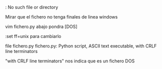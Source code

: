 : No such file or directory

Mirar que el fichero no tenga finales de linea windows

vim fichero.py
abajo pondra [DOS]

:set ff=unix
para cambiarlo

file fichero.py
fichero.py: Python script, ASCII text executable, with CRLF line terminators

"with CRLF line terminators" nos indica que es un fichero DOS
